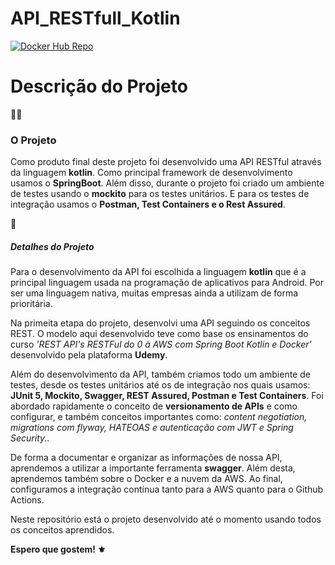 ﻿# API_RESTfull_Kotlin

[![Docker Hub Repo](https://img.shields.io/docker/pulls/raytownsend/client_database_test.svg)](https://hub.docker.com/repository/docker/raytownsend/client_database_test)


<h1>Descrição do Projeto</h1>


:man_technologist:<h3>O Projeto</h3> 
Como produto final deste projeto foi desenvolvido uma API RESTful através da linguagem <strong>kotlin</strong>. Como principal framework de desenvolvimento usamos o <strong>SpringBoot</strong>. Além disso, durante o projeto foi criado um ambiente de testes usando o <strong>mockito</strong> para os testes unitários. E para os testes de integração usamos o <strong>Postman, Test Containers e o Rest Assured</strong>.

:game_die:<h5>Detalhes do Projeto</h5> 

Para o desenvolvimento da API foi escolhida a linguagem <strong>kotlin</strong> que é a principal linguagem usada na programação de aplicativos para Android. Por ser uma linguagem nativa, muitas empresas ainda a utilizam de forma prioritária.

Na primeita etapa do projeto, desenvolvi uma API seguindo os conceitos REST. O modelo aqui desenvolvido teve como base os ensinamentos do curso <em>'REST API's RESTFul do 0 à AWS com Spring Boot Kotlin e Docker'</em> desenvolvido pela plataforma <strong>Udemy</strong>.

Além do desenvolvimento da API, também criamos todo um ambiente de testes, desde os testes unitários até os de integração nos quais usamos: <strong>JUnit 5, Mockito, Swagger, REST Assured, Postman e Test Containers</strong>. Foi abordado rapidamente o conceito de <strong>versionamento de APIs</strong> e como configurar, e também conceitos importantes como: <em>content negotiation, migrations com flyway, HATEOAS e autenticação com JWT e Spring Security.</em>.

De forma a documentar e organizar as informações de nossa API, aprendemos a utilizar a importante ferramenta <strong>swagger</strong>. Além desta, aprendemos também sobre o Docker e a nuvem da AWS. Ao final, configuramos a integração contínua tanto para a AWS quanto para o Github Actions. 

Neste repositório está o projeto desenvolvido até o momento usando todos os conceitos aprendidos.

<strong>Espero que gostem! :fleur_de_lis:</strong>
